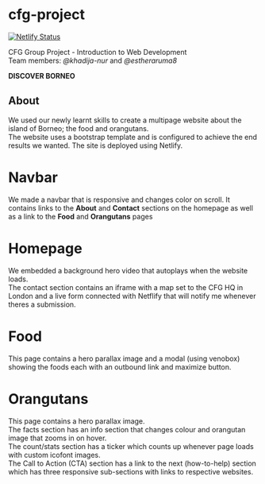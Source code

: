 # cfg-project

[![Netlify Status](https://api.netlify.com/api/v1/badges/64b50d91-5e3b-4ba7-90c2-2b9d731c21fa/deploy-status)](https://app.netlify.com/sites/discoverborneo/deploys)

CFG Group Project - Introduction to Web Development  
Team members: *@khadija-nur* and *@estheraruma8*

**DISCOVER BORNEO**  
## About  
We used our newly learnt skills to create a multipage website about the island of Borneo; the food and orangutans.  
The website uses a bootstrap template and is configured to achieve the end results we wanted. 
The site is deployed using Netlify. 

# Navbar
We made a navbar that is responsive and changes color on scroll. It contains links to the **About** and **Contact** sections on the homepage as well as a link to the **Food** and **Orangutans** pages 

# Homepage  
We embedded a background hero video that autoplays when the website loads.  
The contact section contains an iframe with a map set to the CFG HQ in London and a live form connected with Netflify that will notify me whenever theres a submission.

# Food  
This page contains a hero parallax image and a modal (using venobox) showing the foods each with an outbound link and maximize button.  

# Orangutans  
This page contains a hero parallax image.  
The facts section has an info section that changes colour and orangutan image that zooms in on hover.  
The count/stats section has a ticker which counts up whenever page loads with custom icofont images.  
The Call to Action (CTA) section has a link to the next (how-to-help) section which has three responsive sub-sections with links to respective websites.  







